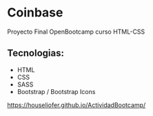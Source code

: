 # Coinbase
Proyecto Final OpenBootcamp curso HTML-CSS

## Tecnologias:

- HTML
- CSS
- SASS
- Bootstrap / Bootstrap Icons

https://houseliofer.github.io/ActividadBootcamp/
